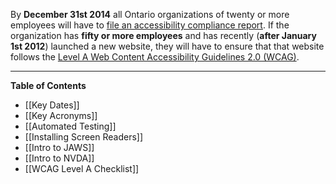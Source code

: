 By **December 31st 2014** all Ontario organizations of twenty or more employees will have to [file an accessibility compliance report](http://www.ontario.ca/government/file-accessibility-compliance-report). If the organization has **fifty or more employees** and has recently (**after January 1st 2012**) launched a new website, they will have to ensure that that website follows the [Level A Web Content Accessibility Guidelines 2.0 (WCAG)](http://www.w3.org/WAI/WCAG20/quickref/Overview.php).

---

**Table of Contents**

- [[Key Dates]]
- [[Key Acronyms]]
- [[Automated Testing]]
- [[Installing Screen Readers]]
- [[Intro to JAWS]]
- [[Intro to NVDA]]
- [[WCAG Level A Checklist]]
